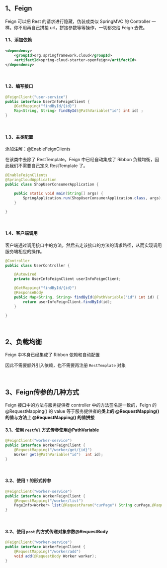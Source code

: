 ## 1、Feign

Feign 可以把 Rest 的请求进行隐藏，伪装成类似 SpringMVC 的 Controller 一样。你不用再自己拼接 url，拼接参数等等操作，一切都交给 Feign 去做。

#### 1.1、添加依赖

~~~xml
<dependency>
    <groupId>org.springframework.cloud</groupId>
    <artifactId>spring-cloud-starter-openfeign</artifactId>
</dependency>
~~~

<br>

#### 1.2、编写接口

~~~java
@FeignClient("user-service")
public interface UserInfoFeignClient {
    @GetMapping("findById/{id}")
    Map<String, String> findById(@PathVariable("id") int id) ;
}
~~~

<br>

#### 1.3、主类配置

添加注解：@EnableFeignClients

在该类中去除了 RestTemplate。Feign 中已经自动集成了 Ribbon 负载均衡，因此我们不需要自己定义 RestTemplate 了。

~~~java
@EnableFeignClients
@SpringCloudApplication
public class ShopUserConsumerApplication {

    public static void main(String[] args) {
        SpringApplication.run(ShopUserConsumerApplication.class, args);
    }

}
~~~

<br>

#### 1.4、客户端调用

客户端通过调用接口中的方法，然后去走该接口的方法的请求路径，从而实现调用服务端相应的操作。

~~~java
@Controller
public class UserController {

    @Autowired
    private UserInfoFeignClient userInfoFeignClient;

    @GetMapping("findById/{id}")
    @ResponseBody
    public Map<String, String> findById(@PathVariable("id") int id) {
        return userInfoFeignClient.findById(id);
    }

}
~~~

<br>

## 2、负载均衡

Feign 中本身已经集成了 Ribbon 依赖和自动配置

因此不需要额外引入依赖，也不需要再注册 `RestTemplate` 对象

<br>

## 3、Feign传参的几种方式

Feign 接口中的方法与服务提供者 controller 中的方法签名是一致的，Feign 的 @RequestMapping() 的 value 等于服务提供者的**类上的 @RequestMapping() 的值**与**方法上 @RequestMapping() 的值拼接**

#### 3.1、使用 `restful` 方式传参使用@PathVariable

~~~java
@FeignClient("worker-service")
public interface WorkerFeignClient {
    @RequestMapping("/worker/get/{id}")
    Worker get(@PathVariable("id")  int id);
}
~~~

<br>

#### 3.2、使用 `?` 的形式传参

~~~java
@FeignClient("worker-service")
public interface WorkerFeignClient {
    @RequestMapping("/worker/list")
    PageInfo<Worker> list(@RequestParam("curPage") String curPage,@RequestParam("name") String name);
}
~~~

<br>

#### 3.2、使用 `post` 的方式传递对象参数@RequestBody

~~~java
@FeignClient("worker-service")
public interface WorkerFeignClient {
    @RequestMapping("/worker/add")
    void add(@RequestBody Worker worker);
}
~~~
